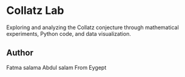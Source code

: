 # Collatz Lab

Exploring and analyzing the Collatz conjecture through mathematical experiments, Python code, and data visualization.

## Author
Fatma salama Abdul salam 
From Eygept
